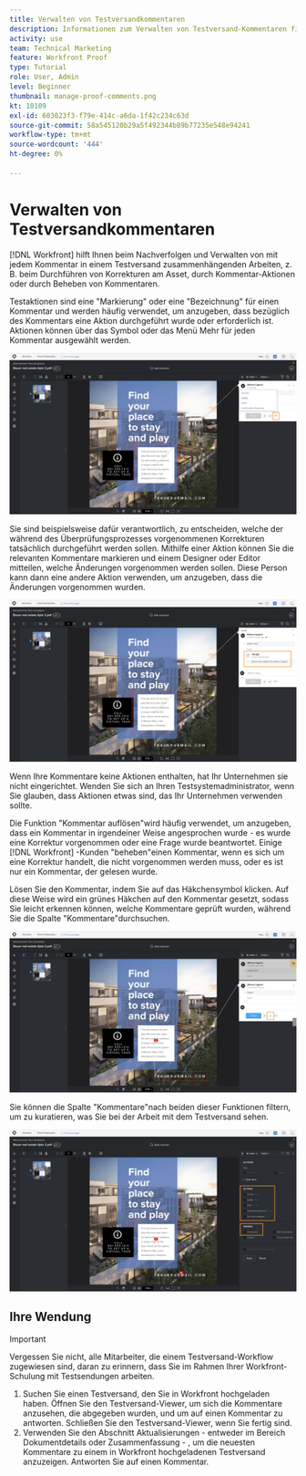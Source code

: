```yaml
---
title: Verwalten von Testversandkommentaren
description: Informationen zum Verwalten von Testversand-Kommentaren finden Sie in [!DNL  Workfront] durch Anwendung von Kommentaraktionen, Beheben von Kommentaren und Filtern der Spalte "Kommentare".
activity: use
team: Technical Marketing
feature: Workfront Proof
type: Tutorial
role: User, Admin
level: Beginner
thumbnail: manage-proof-comments.png
kt: 10109
exl-id: 603023f3-f79e-414c-a6da-1f42c234c63d
source-git-commit: 58a545120b29a5f492344b89b77235e548e94241
workflow-type: tm+mt
source-wordcount: '444'
ht-degree: 0%

---
```


# Verwalten von Testversandkommentaren

[!DNL Workfront] hilft Ihnen beim Nachverfolgen und Verwalten von mit jedem Kommentar in einem Testversand zusammenhängenden Arbeiten, z. B. beim Durchführen von Korrekturen am Asset, durch Kommentar-Aktionen oder durch Beheben von Kommentaren.

Testaktionen sind eine &quot;Markierung&quot; oder eine &quot;Bezeichnung&quot; für einen Kommentar und werden häufig verwendet, um anzugeben, dass bezüglich des Kommentars eine Aktion durchgeführt wurde oder erforderlich ist. Aktionen können über das Symbol oder das Menü Mehr für jeden Kommentar ausgewählt werden.

![Ein Bild eines Testversands im Testversand-Viewer, wobei das Flag-Symbol auf dem Kommentar hervorgehoben und die verfügbaren Testsendungen sichtbar sind.](assets/manage-comments-1.png)

Sie sind beispielsweise dafür verantwortlich, zu entscheiden, welche der während des Überprüfungsprozesses vorgenommenen Korrekturen tatsächlich durchgeführt werden sollen. Mithilfe einer Aktion können Sie die relevanten Kommentare markieren und einem Designer oder Editor mitteilen, welche Änderungen vorgenommen werden sollen. Diese Person kann dann eine andere Aktion verwenden, um anzugeben, dass die Änderungen vorgenommen wurden.

![Ein Bild eines Testversands im Testversand-Viewer mit der [!UICONTROL Aufgaben] Aktion zum Testen des Kommentars hervorgehoben.](assets/manage-comments-2.png)

Wenn Ihre Kommentare keine Aktionen enthalten, hat Ihr Unternehmen sie nicht eingerichtet. Wenden Sie sich an Ihren Testsystemadministrator, wenn Sie glauben, dass Aktionen etwas sind, das Ihr Unternehmen verwenden sollte.

Die Funktion &quot;Kommentar auflösen&quot;wird häufig verwendet, um anzugeben, dass ein Kommentar in irgendeiner Weise angesprochen wurde - es wurde eine Korrektur vorgenommen oder eine Frage wurde beantwortet. Einige [!DNL Workfront] -Kunden &quot;beheben&quot;einen Kommentar, wenn es sich um eine Korrektur handelt, die nicht vorgenommen werden muss, oder es ist nur ein Kommentar, der gelesen wurde.

Lösen Sie den Kommentar, indem Sie auf das Häkchensymbol klicken. Auf diese Weise wird ein grünes Häkchen auf den Kommentar gesetzt, sodass Sie leicht erkennen können, welche Kommentare geprüft wurden, während Sie die Spalte &quot;Kommentare&quot;durchsuchen.

![Ein Bild eines Testversands im Testversand-Viewer, wobei das Häkchen-Symbol auf dem Kommentar hervorgehoben wird.](assets/manage-comments-4.png)

Sie können die Spalte &quot;Kommentare&quot;nach beiden dieser Funktionen filtern, um zu kuratieren, was Sie bei der Arbeit mit dem Testversand sehen.

![Ein Bild der Kommentarfilter im Testversand-Viewer mit der [!UICONTROL Aktionen] und [!UICONTROL Allgemein] hervorgehobene Filteroptionen.](assets/manage-comments-3.png)

## Ihre Wendung

>[!IMPORTANT]
>
>Vergessen Sie nicht, alle Mitarbeiter, die einem Testversand-Workflow zugewiesen sind, daran zu erinnern, dass Sie im Rahmen Ihrer Workfront-Schulung mit Testsendungen arbeiten.


1. Suchen Sie einen Testversand, den Sie in Workfront hochgeladen haben. Öffnen Sie den Testversand-Viewer, um sich die Kommentare anzusehen, die abgegeben wurden, und um auf einen Kommentar zu antworten. Schließen Sie den Testversand-Viewer, wenn Sie fertig sind.
1. Verwenden Sie den Abschnitt Aktualisierungen - entweder im Bereich Dokumentdetails oder Zusammenfassung - , um die neuesten Kommentare zu einem in Workfront hochgeladenen Testversand anzuzeigen. Antworten Sie auf einen Kommentar.


<!--
## Learn more
* Create and manage proof comments
-->
